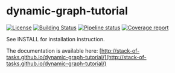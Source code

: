 # dynamic-graph-tutorial

[![License](https://img.shields.io/badge/License-BSD%202--Clause-orange.svg)](https://opensource.org/licenses/BSD-2-Clause)
[![Building Status](https://travis-ci.org/stack-of-tasks/dynamic-graph-tutorial.svg?branch=master)](https://travis-ci.org/stack-of-tasks/dynamic-graph-tutorial)
[![Pipeline status](https://gepgitlab.laas.fr/stack-of-tasks/dynamic-graph-tutorial/badges/master/pipeline.svg)](https://gepgitlab.laas.fr/stack-of-tasks/dynamic-graph-tutorial/commits/master)
[![Coverage report](https://gepgitlab.laas.fr/stack-of-tasks/dynamic-graph-tutorial/badges/master/coverage.svg?job=doc-coverage)](http://projects.laas.fr/stack-of-tasks/doc/stack-of-tasks/dynamic-graph-tutorial/master/coverage/)


See INSTALL for installation instruction.

The documentation is available here:
[http://stack-of-tasks.github.io/dynamic-graph-tutorial/](http://stack-of-tasks.github.io/dynamic-graph-tutorial/)
